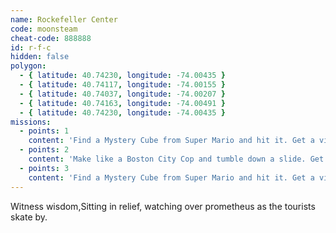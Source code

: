```yaml
---
name: Rockefeller Center
code: moonsteam
cheat-code: 888888
id: r-f-c
hidden: false
polygon:
  - { latitude: 40.74230, longitude: -74.00435 }
  - { latitude: 40.74117, longitude: -74.00155 }
  - { latitude: 40.74037, longitude: -74.00207 }
  - { latitude: 40.74163, longitude: -74.00491 }
  - { latitude: 40.74230, longitude: -74.00435 }
missions:
  - points: 1
    content: 'Find a Mystery Cube from Super Mario and hit it. Get a video for a power up of 2 stars.'
  - points: 2
    content: 'Make like a Boston City Cop and tumble down a slide. Get the scene on video for 3 points.'
  - points: 3
    content: 'Find a Mystery Cube from Super Mario and hit it. Get a video for a power up of 2 stars.'
---
```


Witness wisdom,Sitting in relief, watching over prometheus as the tourists skate by.
